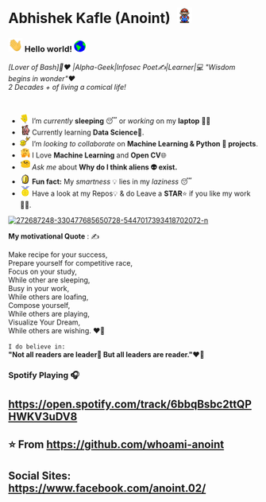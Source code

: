 # Abhishek Kafle **(Anoint)** &nbsp;<img src="https://github.com/SatYu26/SatYu26/blob/master/Assets/Mario_Hello_Big.gif" width="30px">

<!-- 
    &nbsp; [![HitCount](http://hits.dwyl.com/SatYu26/SatYu26.svg)](http://hits.dwyl.com/SatYu26/SatYu26) 
-->

### <img src="https://github.com/SatYu26/SatYu26/blob/master/Assets/Hi.gif" width="29px"> Hello world!&nbsp;<img src="https://github.com/SatYu26/SatYu26/blob/master/Assets/Earth.gif" width="24px">


<p>
  <em>
    [Lover of Bash]🤤♥️
|Alpha-Geek|Infosec Poet✍️|Learner|💻
"Wisdom begins in wonder"❤️
      <br>
    2 Decades + of living a comical life! 
      <br>
  </em>  
</p>

<br>

- <img alt="GIF" src="https://github.com/SatYu26/SatYu26/blob/master/Assets/wave.gif" width="20vw" /> I’m *currently* **sleeping** 😴 or *working* on my **laptop** 👨‍💻
- <img alt="GIF" src="https://github.com/SatYu26/SatYu26/blob/master/Assets/gandalf_parrot.gif" width="20vw" /> Currently learning **Data Science**💪.
- <img alt="GIF" src="https://github.com/SatYu26/SatYu26/blob/master/Assets/headbang.gif" width="20vw" /> I’m *looking to collaborate* on **Machine Learning & **Python** 🐍 projects**.
- <img alt="GIF" src="https://github.com/SatYu26/SatYu26/blob/master/Assets/hmm.gif" width="20vw" /> I Love **Machine Learning** and **Open CV**🌐
- <img alt="GIF" src="https://github.com/SatYu26/SatYu26/blob/master/Assets/happy.gif" width="20vw" /> *Ask me* about **Why do I think aliens 👽 exist.**
- <img alt="GIF" src="https://github.com/SatYu26/SatYu26/blob/master/Assets/coin.gif" width="20vw" /> **Fun fact:** My *smartness* 💡 lies in my *laziness* 😴
- <img alt="GIF" src="https://github.com/SatYu26/SatYu26/blob/master/Assets/Medal.gif" width="20vw" /> Have a look at my Repos💡 & do Leave a **STAR**⭐️ if you like my work👨‍💻.

<a href="https://ibb.co/Z6Qk9gX"><img src="https://i.ibb.co/5WQfZj4/272687248-330477685650728-5447017393418702072-n.jpg" alt="272687248-330477685650728-5447017393418702072-n" border="0"></a>

**My motivational Quote** : ✍️

Make recipe for your success,
<br>
Prepare yourself for competitive race,
<br>
Focus on your study,
<br>
While other are sleeping,
<br>
Busy in your work,
<br>
While others are loafing,
<br>
Compose yourself,
<br>
While others are playing,
<br>
Visualize Your Dream,
<br>
While others are wishing.
❤🚀

 `I do believe in:`
 <br>
 <b>
    "Not all readers are leader🥴
But all leaders are reader."❤️👑
</b>

### Spotify Playing 🎧

## https://open.spotify.com/track/6bbqBsbc2ttQPHWKV3uDV8

## ⭐️ From https://github.com/whoami-anoint

## Social Sites: https://www.facebook.com/anoint.02/

